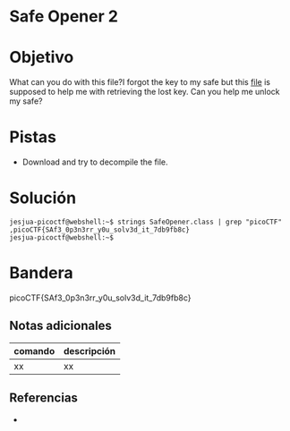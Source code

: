 # Safe Opener 2

# Objetivo
What can you do with this file?I forgot the key to my safe but this [file](https://artifacts.picoctf.net/c/290/SafeOpener.class) is supposed to help me with retrieving the lost key. Can you help me unlock my safe?

# Pistas
- Download and try to decompile the file.

# Solución
```
jesjua-picoctf@webshell:~$ strings SafeOpener.class | grep "picoCTF"
,picoCTF{SAf3_0p3n3rr_y0u_solv3d_it_7db9fb8c}
jesjua-picoctf@webshell:~$
```

# Bandera
picoCTF{SAf3_0p3n3rr_y0u_solv3d_it_7db9fb8c}

## Notas adicionales
| comando | descripción |
| ------ | ------ |
| xx | xx |

## Referencias
- []()